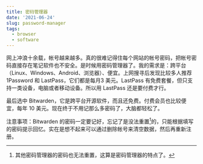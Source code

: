 ```yaml
---
title: 密码管理器
date: '2021-06-24'
slug: password-manager
tags:
  - browser
  - software
---
```


网上冲浪十余载，帐号越来越多。真的很难记得住每个网站的帐号密码，把帐号密码直接存在笔记软件也不安全。是时候用密码管理器了。我的需求是：跨平台（Linux、Windows、Android、浏览器）、便宜。上网搜寻后发现比较多人推荐 1Password 和 LastPass，它们都是每月3 美元。LastPass 有免费套餐，但只支持一类设备，电脑或者移动设备。所以用 LastPass 还是要付费才行。

最后选中 Bitwarden，它是跨平台开源软件，而且还免费。付费会员也比较便宜，每年 10 美元。现在终于不用记那么多密码了，大脑都轻松了。

注意事项：Bitwarden 的密码一定要记好，忘记了是没法重置[^zhi]的，只能根据填写的密码提示回忆。实在是想不起来可以通过删除帐号来清空数据，然后再重新注册。

[^zhi]: 其他密码管理器的密码也无法重置，这算是密码管理器的特点了。